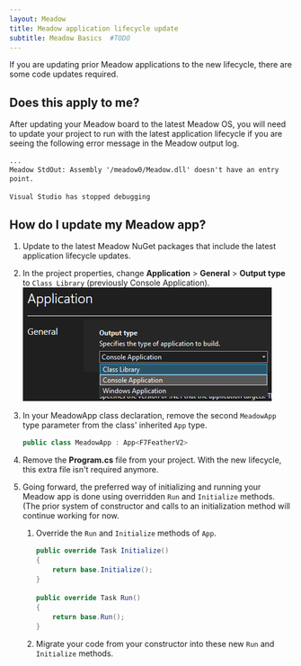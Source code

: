 ```yaml
---
layout: Meadow
title: Meadow application lifecycle update
subtitle: Meadow Basics  #TODO
---
```


If you are updating prior Meadow applications to the new lifecycle, there are some code updates required.

## Does this apply to me?

After updating your Meadow board to the latest Meadow OS, you will need to update your project to run with the latest application lifecycle if you are seeing the following error message in the Meadow output log.

```console
...
Meadow StdOut: Assembly '/meadow0/Meadow.dll' doesn't have an entry point.

Visual Studio has stopped debugging
```

## How do I update my Meadow app?

1. Update to the latest Meadow NuGet packages that include the latest application lifecycle updates.
1. In the project properties, change **Application** > **General** > **Output type** to `Class Library` (previously Console Application).
    ![Visual Studio project properties showing the output type selection with Class Library selected.](meadow-project-update-output-type.png)
1. In your MeadowApp class declaration, remove the second `MeadowApp` type parameter from the class' inherited `App` type.

    ```csharp
    public class MeadowApp : App<F7FeatherV2>
    ```

1. Remove the **Program.cs** file from your project.
    With the new lifecycle, this extra file isn't required anymore.
1. Going forward, the preferred way of initializing and running your Meadow app is done using overridden `Run` and `Initialize` methods.
    (The prior system of constructor and calls to an initialization method will continue working for now.
    1. Override the `Run` and `Initialize` methods of `App`.

        ```csharp
        public override Task Initialize()
        {
            return base.Initialize();
        }
        
        public override Task Run()
        {
            return base.Run();
        }
        ```

    1. Migrate your code from your constructor into these new `Run` and `Initialize` methods.
